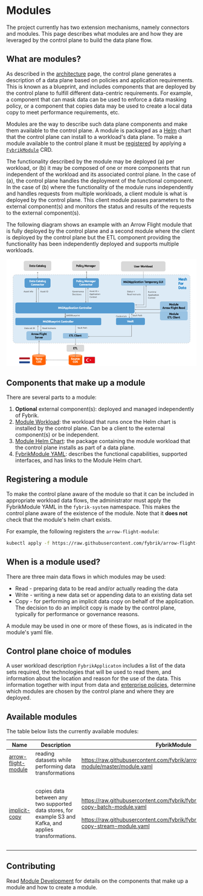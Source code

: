 # Modules

The project currently has two extension mechanisms, namely connectors and modules. 
This page describes what modules are and how they are leveraged by the control plane to build the data plane flow.  

## What are modules?

As described in the [architecture](./architecture.md) page, the control plane generates a description of a data plane based on policies and application requirements. This is known as a blueprint, and includes components that are deployed by the control plane to fulfill different data-centric requirements.  For example, a component that can mask data can be used to enforce a data masking policy, or a component that copies data may be used to create a local data copy to meet performance requirements, etc. 

Modules are the way to describe such data plane components and make them available to the control plane. A module is packaged as a [Helm](https://helm.sh/) chart that the control plane can install to a workload's data plane. To make a module available to the control plane it must be [registered](#registering-a-module) by applying a [`FybrikModule`](../reference/crds.md#fybrikmodule) CRD.

The functionality described by the module may be deployed (a) per workload, or (b) it may be composed of one or more components that run independent of the workload and its associated control plane.  In the case of (a), the control plane handles the deployment of the functional component. In the case of (b) where the functionality of the module runs independently and handles requests from multiple workloads, a client module is what is deployed by the control plane.  This client module passes parameters to the external component(s) and monitors the status and results of the requests to the external component(s). 
<!-- TODO: Add "which are declared as a dependencies in the module yaml"  when we support it-->

The following diagram shows an example with an Arrow Flight module that is fully deployed by the control plane and a second module where the client is deployed by the control plane but the ETL component providing the functionality has been independently deployed and supports multiple workloads.

![Example](../static/module_arch.png)

## Components that make up a module

There are several parts to a module:

1. **Optional** external component(s): deployed and managed independently of Fybrik.
1. [Module Workload](../contribute/modules.md#module-workload): the workload that runs once the Helm chart is installed by the control plane.
Can be a client to the external component(s) or be independent.
1. [Module Helm Chart](../contribute/modules.md#module-helm-chart): the package containing the module workload that the control plane installs as part of a data plane.
1. [FybrikModule YAML](../contribute/modules.md#fybrikmodule-yaml): describes the functional capabilities, supported interfaces, and has links to the Module Helm chart.

## Registering a module

To make the control plane aware of the module so that it can be included in appropriate workload data flows, the administrator must apply the FybrikModule YAML in the `fybrik-system` namespace.  This makes the control plane aware of the existence of the module.  Note that it **does not** check that the module's helm chart exists.

For example, the following registers the `arrow-flight-module`:
```bash
kubectl apply -f https://raw.githubusercontent.com/fybrik/arrow-flight-module/master/module.yaml -n fybrik-system
```

## When is a module used?

There are three main data flows in which modules may be used:
* Read - preparing data to be read and/or actually reading the data
* Write - writing a new data set or appending data to an existing data set
* Copy - for performing an implicit data copy on behalf of the application.  The decision to do an implicit copy is made by the control plane, typically for performance or governance reasons.

A module may be used in one or more of these flows, as is indicated in the module's yaml file.

## Control plane choice of modules

A user workload description `FybrikApplicaton` includes a list of the data sets required, the technologies that will be used to read them, and information about the location and reason for the use of the data.  This information together with input from data and [enterprise policies](../reference/config-policies.md), determine which modules are chosen by the control plane and where they are deployed. 

## Available modules

The table below lists the currently available modules:

Name | Description | FybrikModule | Prerequisite
---  | ---         | ---       | ---
[arrow-flight-module](https://github.com/fybrik/arrow-flight-module) | reading datasets while performing data transformations | https://raw.githubusercontent.com/fybrik/arrow-flight-module/master/module.yaml |
[implicit-copy](https://github.com/fybrik/mover) | copies data between any two supported data stores, for example S3 and Kafka, and applies transformations. | https://raw.githubusercontent.com/fybrik/fybrik/master/modules/implicit-copy-batch-module.yaml<br> <br>https://raw.githubusercontent.com/fybrik/fybrik/master/modules/implicit-copy-stream-module.yaml | - [Datashim](https://github.com/datashim-io/datashim) deployment.<br>- [`FybrikStorageAccount`](../../reference/crds#fybrikstorageaccount) resource deployed in the control plane namespace to hold the details of the storage which is used by the module for coping the data.

## Contributing

Read  [Module Development](../contribute/modules.md) for details on the components that make up a module and how to create a module.
